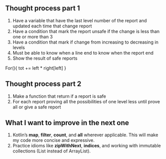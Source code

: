 ## Thought process part 1
1. Have a variable that have the last level number of the report and updated each time that change report
2. Have a condition that mark the report unsafe if the change is less than one or more than 3
3. Have a condition that mark if change from increasing to decreasing in levels
4. Must be able to know when a line end to know when the report end
5. Show the result of safe reports

For(){
tot += left * right[left]
}

## Thought process part 2
1. Make a function that return if a report is safe
2. For each report proving all the possibilities of one level less until prove all or give a safe report

## What I want to improve in the next one
1. Kotlin’s **map**, **filter**, **count**, and **all** wherever applicable. This will make my code more concise and expressive.
2. Practice idioms like **zipWithNext**, **indices**, and working with immutable collections (List instead of ArrayList).
